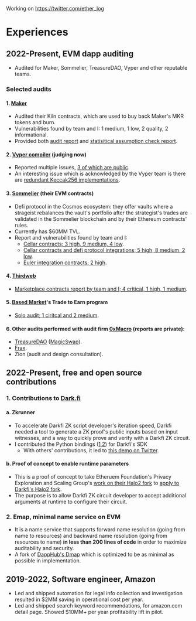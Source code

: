 Working on https://twitter.com/ether_log

# Experiences

## 2022-Present, EVM dapp auditing

* Audited for Maker, Sommelier, TreasureDAO, Vyper and other reputable teams.

### Selected audits

#### 1. [Maker](https://makerdao.com/en/)

* Audited their Kiln contracts, which are used to buy back Maker's MKR tokens and burn.
* Vulnerabilities found by team and I: 1 medium, 1 low, 2 quality, 2 informational.
* Provided both [audit report](https://0xmacro.com/library/audits/maker-1) and [statisitical assumption check report](https://0xmacro.notion.site/MakerDAO-1-TWAP-Lag-and-Arbitrage-Loss-5ee753d73d4f49dda61c4d566e99f925).

#### 2. [Vyper compiler](https://docs.vyperlang.org/en/stable/) (judging now)
 
* Reported multiple issues, [3 of which are public](https://github.com/vyperlang/vyper/issues?q=is%3Aissue+is%3Aclosed+author%3Aexp7l).
* An interesting issue which is acknowledged by the Vyper team is there are [redundant Keccak256 implementations](https://github.com/vyperlang/vyper/issues/3649).

#### 3. [Sommelier](https://www.sommelier.finance/) (their EVM contracts)

* Defi protocol in the Cosmos ecosystem: they offer vaults where a strageist rebalances the vault's portfolio after the strategist's trades are validated in the Sommelier blockchain and by their Ethereum contracts' rules.
* Currently has $60MM TVL.
* Report and vulnerabilities found by team and I:
  * [Cellar contracts; 3 high, 9 medium, 4 low](https://0xmacro.com/library/audits/sommelier-3).
  * [Cellar contracts and defi protocol integrations; 5 high, 8 medium, 2 low](https://0xmacro.com/library/audits/sommelier-4).
  * [Euler integration contracts; 2 high](https://0xmacro.com/library/audits/sommelier-5).

#### 4. [Thirdweb](https://thirdweb.com/)

* [Marketplace contracts report by team and I; 4 critical, 1 high, 1 medium](https://0xmacro.com/library/audits/thirdweb-6).

#### 5. [Based Market](https://www.based.markets/)'s Trade to Earn program

* [Solo audit; 1 ciritcal and 2 medium](https://github.com/exp7l/docs/blob/main/based-market-trade-to-earn.pdf).

#### 6. Other audits performed with audit firm [0xMacro](https://0xmacro.com/) (reports are private):
  * [TreasureDAO](https://treasure.lol/) ([MagicSwap](https://treasuredao.substack.com/p/magicswap-the-first-amm-with-universal)).
  * [Frax](https://frax.finance/).
  * Zion (audit and design consultation).

## 2022-Present, free and open source contributions

### 1. Contributions to [Dark.fi](https://dark.fi/)

#### a. Zkrunner

* To accelerate Darkfi ZK script developer's iteration speed, Darkfi needed a tool to generate a ZK proof's public inputs based on input witnesses, and a way to quickly prove and verify with a Darkfi ZK circuit.
* I contributed the Python bindings ([1](https://github.com/darkrenaissance/darkfi/pull/178),[2](https://github.com/darkrenaissance/darkfi/pull/179)) for Darkfi's SDK
  * With others' contributions, it led to [this demo on Twitter](https://twitter.com/parazyd/status/1690776743756402688).

#### b. Proof of concept to enable runtime parameters

* This is a proof of concept to take Etheruem Foundation's Privacy Exploration and Scaling Group's [work on their Halo2 fork](https://github.com/privacy-scaling-explorations/halo2/pull/168) to [apply to Darkfi's Halo2 fork](https://github.com/parazyd/halo2/pull/2).
* The purpose is to allow Darkfi ZK circuit developer to accept additional arguments at runtime to configure their circuit.
 
### 2. Emap, minimal name service on EVM

* It is a name service that supports forward name resolution (going from name to resources) and backward name resolution (going from resources to name) **in less than 200 lines of code** in order to maximize auditability and security.
* A fork of [DappHub's Dmap](https://github.com/dapphub/dmap) which is optimized to be as minimal as possible in implementation.

## 2019-2022, Software engineer, Amazon

- Led and shipped automation for legal info collection and investigation resulted in $2MM saving in operational cost per year.
- Led and shipped search keyword recommendations, for amazon.com detail page. Showed $10MM+ per year profitability lift in pilot.

